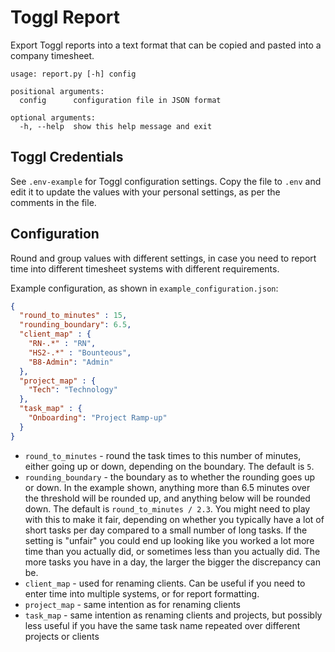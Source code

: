 # Toggl Report

Export Toggl reports into a text format that can be copied and pasted into a company timesheet.

```
usage: report.py [-h] config

positional arguments:
  config      configuration file in JSON format

optional arguments:
  -h, --help  show this help message and exit
```

## Toggl Credentials

See `.env-example` for Toggl configuration settings. Copy the file to `.env` and edit it to update
the values with your personal settings, as per the comments in the file.

## Configuration

Round and group values with different settings, in case you need to report time into different
timesheet systems with different requirements.

Example configuration, as shown in `example_configuration.json`:

```json
{
  "round_to_minutes" : 15,
  "rounding_boundary": 6.5,
  "client_map" : {
    "RN-.*" : "RN",
    "HS2-.*" : "Bounteous",
    "B8-Admin": "Admin"
  },
  "project_map" : {
    "Tech": "Technology"
  },
  "task_map" : {
    "Onboarding": "Project Ramp-up"
  }
}
```

- `round_to_minutes` - round the task times to this number of minutes, either going up or down,
  depending on the boundary. The default is `5`.
- `rounding_boundary` - the boundary as to whether the rounding goes up or down. In the example
  shown, anything more than 6.5 minutes over the threshold will be rounded up, and anything below
  will be rounded down. The default is `round_to_minutes / 2.3`. You might need to play with this to
  make it fair, depending on whether you typically have a lot of short tasks per day compared to a
  small number of long tasks. If the setting is "unfair" you could end up looking like you worked a
  lot more time than you actually did, or sometimes less than you actually did. The more tasks you
  have in a day, the larger the bigger the discrepancy can be.
- `client_map` - used for renaming clients. Can be useful if you need to enter time into multiple
  systems, or for report formatting.
- `project_map` - same intention as for renaming clients
- `task_map` - same intention as renaming clients and projects, but possibly less useful if you have
  the same task name repeated over different projects or clients
